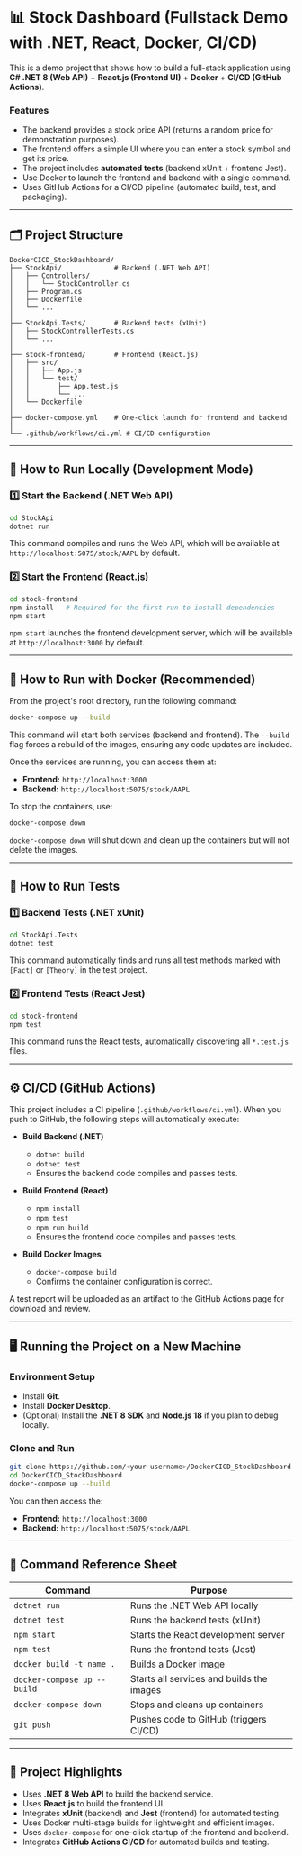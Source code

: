 # 📊 Stock Dashboard (Fullstack Demo with .NET, React, Docker, CI/CD)

This is a demo project that shows how to build a full-stack application using **C\# .NET 8 (Web API)** + **React.js (Frontend UI)** + **Docker** + **CI/CD (GitHub Actions)**.

### Features

- The backend provides a stock price API (returns a random price for demonstration purposes).
- The frontend offers a simple UI where you can enter a stock symbol and get its price.
- The project includes **automated tests** (backend xUnit + frontend Jest).
- Use Docker to launch the frontend and backend with a single command.
- Uses GitHub Actions for a CI/CD pipeline (automated build, test, and packaging).

---

## 🗂 Project Structure

```
DockerCICD_StockDashboard/
├── StockApi/             # Backend (.NET Web API)
│   ├── Controllers/
│   │   └── StockController.cs
│   ├── Program.cs
│   ├── Dockerfile
│   └── ...
│
├── StockApi.Tests/       # Backend tests (xUnit)
│   ├── StockControllerTests.cs
│   └── ...
│
├── stock-frontend/       # Frontend (React.js)
│   ├── src/
│   │   ├── App.js
│   │   └── test/
│   │       ├── App.test.js
│   │       └── ...
│   └── Dockerfile
│
├── docker-compose.yml    # One-click launch for frontend and backend
│
└── .github/workflows/ci.yml # CI/CD configuration
```

---

## 🚀 How to Run Locally (Development Mode)

### 1️⃣ Start the Backend (.NET Web API)

```bash
cd StockApi
dotnet run
```

This command compiles and runs the Web API, which will be available at `http://localhost:5075/stock/AAPL` by default.

### 2️⃣ Start the Frontend (React.js)

```bash
cd stock-frontend
npm install   # Required for the first run to install dependencies
npm start
```

`npm start` launches the frontend development server, which will be available at `http://localhost:3000` by default.

---

## 🐳 How to Run with Docker (Recommended)

From the project's root directory, run the following command:

```bash
docker-compose up --build
```

This command will start both services (backend and frontend). The `--build` flag forces a rebuild of the images, ensuring any code updates are included.

Once the services are running, you can access them at:

- **Frontend:** `http://localhost:3000`
- **Backend:** `http://localhost:5075/stock/AAPL`

To stop the containers, use:

```bash
docker-compose down
```

`docker-compose down` will shut down and clean up the containers but will not delete the images.

---

## 🧪 How to Run Tests

### 1️⃣ Backend Tests (.NET xUnit)

```bash
cd StockApi.Tests
dotnet test
```

This command automatically finds and runs all test methods marked with `[Fact]` or `[Theory]` in the test project.

### 2️⃣ Frontend Tests (React Jest)

```bash
cd stock-frontend
npm test
```

This command runs the React tests, automatically discovering all `*.test.js` files.

---

## ⚙️ CI/CD (GitHub Actions)

This project includes a CI pipeline (`.github/workflows/ci.yml`). When you push to GitHub, the following steps will automatically execute:

- **Build Backend (.NET)**

  - `dotnet build`
  - `dotnet test`
  - Ensures the backend code compiles and passes tests.

- **Build Frontend (React)**

  - `npm install`
  - `npm test`
  - `npm run build`
  - Ensures the frontend code compiles and passes tests.

- **Build Docker Images**

  - `docker-compose build`
  - Confirms the container configuration is correct.

A test report will be uploaded as an artifact to the GitHub Actions page for download and review.

---

## 🖥️ Running the Project on a New Machine

### Environment Setup

- Install **Git**.
- Install **Docker Desktop**.
- (Optional) Install the **.NET 8 SDK** and **Node.js 18** if you plan to debug locally.

### Clone and Run

```bash
git clone https://github.com/<your-username>/DockerCICD_StockDashboard.git
cd DockerCICD_StockDashboard
docker-compose up --build
```

You can then access the:

- **Frontend:** `http://localhost:3000`
- **Backend:** `http://localhost:5075/stock/AAPL`

---

## 📖 Command Reference Sheet

| Command                     | Purpose                                   |
| --------------------------- | ----------------------------------------- |
| `dotnet run`                | Runs the .NET Web API locally             |
| `dotnet test`               | Runs the backend tests (xUnit)            |
| `npm start`                 | Starts the React development server       |
| `npm test`                  | Runs the frontend tests (Jest)            |
| `docker build -t name .`    | Builds a Docker image                     |
| `docker-compose up --build` | Starts all services and builds the images |
| `docker-compose down`       | Stops and cleans up containers            |
| `git push`                  | Pushes code to GitHub (triggers CI/CD)    |

---

## 🌟 Project Highlights

- Uses **.NET 8 Web API** to build the backend service.
- Uses **React.js** to build the frontend UI.
- Integrates **xUnit** (backend) and **Jest** (frontend) for automated testing.
- Uses Docker multi-stage builds for lightweight and efficient images.
- Uses `docker-compose` for one-click startup of the frontend and backend.
- Integrates **GitHub Actions CI/CD** for automated builds and testing.
